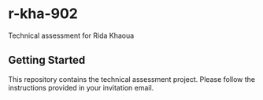 # r-kha-902

Technical assessment for Rida Khaoua

## Getting Started

This repository contains the technical assessment project. Please follow the instructions provided in your invitation email.
